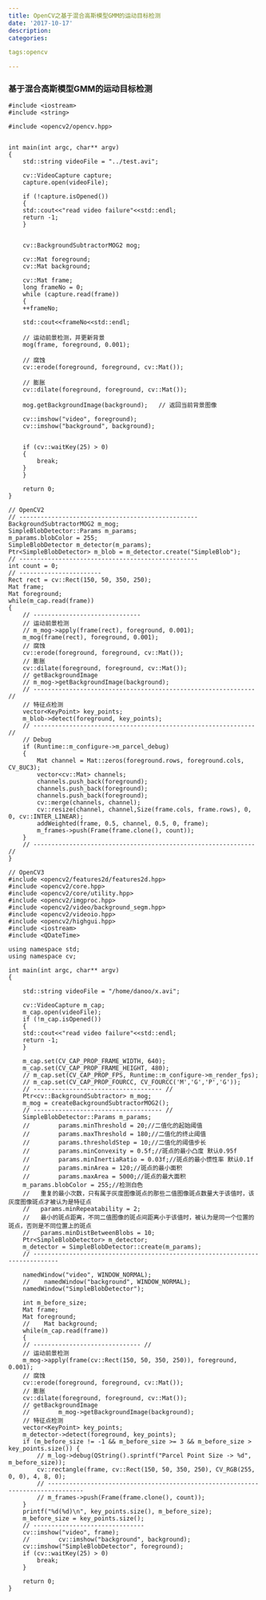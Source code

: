 ```yaml
---
title: OpenCV之基于混合高斯模型GMM的运动目标检测
date: '2017-10-17'
description:
categories:

tags:opencv

---
```


>

### 基于混合高斯模型GMM的运动目标检测

>

	#include <iostream>  
	#include <string>  
	  
	#include <opencv2/opencv.hpp>  
	  
	  
	int main(int argc, char** argv)  
	{  
	    std::string videoFile = "../test.avi";  
	  
	    cv::VideoCapture capture;  
	    capture.open(videoFile);  
	  
	    if (!capture.isOpened())  
	    {  
		std::cout<<"read video failure"<<std::endl;  
		return -1;  
	    }  
	  
	  
	    cv::BackgroundSubtractorMOG2 mog;  
	  
	    cv::Mat foreground;  
	    cv::Mat background;  
	  
	    cv::Mat frame;  
	    long frameNo = 0;  
	    while (capture.read(frame))  
	    {  
		++frameNo;  
	  
		std::cout<<frameNo<<std::endl;  
	  
		// 运动前景检测，并更新背景  
		mog(frame, foreground, 0.001);         
		  
		// 腐蚀  
		cv::erode(foreground, foreground, cv::Mat());  
		  
		// 膨胀  
		cv::dilate(foreground, foreground, cv::Mat());  
	  
		mog.getBackgroundImage(background);   // 返回当前背景图像  
	  
		cv::imshow("video", foreground);  
		cv::imshow("background", background);  
	  
	  
		if (cv::waitKey(25) > 0)  
		{  
		    break;  
		}  
	    }  
	      
	    return 0;  
	}  

>

    // OpenCV2
    // --------------------------------------------------
    BackgroundSubtractorMOG2 m_mog;
    SimpleBlobDetector::Params m_params;
    m_params.blobColor = 255;
    SimpleBlobDetector m_detector(m_params);
    Ptr<SimpleBlobDetector> m_blob = m_detector.create("SimpleBlob");
    // --------------------------------------------------
    int count = 0;
    // -----------------------
    Rect rect = cv::Rect(150, 50, 350, 250);
    Mat frame;
    Mat foreground;
    while(m_cap.read(frame))
    {
        // ------------------------------
        // 运动前景检测
        // m_mog->apply(frame(rect), foreground, 0.001);
        m_mog(frame(rect), foreground, 0.001);
        // 腐蚀
        cv::erode(foreground, foreground, cv::Mat());
        // 膨胀
        cv::dilate(foreground, foreground, cv::Mat());
        // getBackgroundImage
        // m_mog->getBackgroundImage(background);
        // -------------------------------------------------------------- //
        // 特征点检测
        vector<KeyPoint> key_points;
        m_blob->detect(foreground, key_points);
        // -------------------------------------------------------------- //
        // Debug
        if (Runtime::m_configure->m_parcel_debug)
        {
            Mat channel = Mat::zeros(foreground.rows, foreground.cols, CV_8UC3);
            vector<cv::Mat> channels;
            channels.push_back(foreground);
            channels.push_back(foreground);
            channels.push_back(foreground);
            cv::merge(channels, channel);
            cv::resize(channel, channel,Size(frame.cols, frame.rows), 0, 0, cv::INTER_LINEAR);
            addWeighted(frame, 0.5, channel, 0.5, 0, frame);
            m_frames->push(Frame(frame.clone(), count));
        }
        // -------------------------------------------------------------- //
    }

>


	// OpenCV3
	#include <opencv2/features2d/features2d.hpp>
	#include <opencv2/core.hpp>
	#include <opencv2/core/utility.hpp>
	#include <opencv2/imgproc.hpp>
	#include <opencv2/video/background_segm.hpp>
	#include <opencv2/videoio.hpp>
	#include <opencv2/highgui.hpp>
	#include <iostream>
	#include <QDateTime>

	using namespace std;
	using namespace cv;

	int main(int argc, char** argv)
	{

	    std::string videoFile = "/home/danoo/x.avi";

	    cv::VideoCapture m_cap;
	    m_cap.open(videoFile);
	    if (!m_cap.isOpened())
	    {
		std::cout<<"read video failure"<<std::endl;
		return -1;
	    }

	    m_cap.set(CV_CAP_PROP_FRAME_WIDTH, 640);
	    m_cap.set(CV_CAP_PROP_FRAME_HEIGHT, 480);
	    // m_cap.set(CV_CAP_PROP_FPS, Runtime::m_configure->m_render_fps);
	    // m_cap.set(CV_CAP_PROP_FOURCC, CV_FOURCC('M','G','P','G'));
	    // ------------------------------------ //
	    Ptr<cv::BackgroundSubtractor> m_mog;
	    m_mog = createBackgroundSubtractorMOG2();
	    // ------------------------------------ //
	    SimpleBlobDetector::Params m_params;
	    //        params.minThreshold = 20;//二值化的起始阈值
	    //        params.maxThreshold = 180;//二值化的终止阈值
	    //        params.thresholdStep = 10;//二值化的阈值步长
	    //        params.minConvexity = 0.5f;//斑点的最小凸度 默认0.95f
	    //        params.minInertiaRatio = 0.03f;//斑点的最小惯性率 默认0.1f
	    //        params.minArea = 120;//斑点的最小面积
	    //        params.maxArea = 5000;//斑点的最大面积
	    m_params.blobColor = 255;//检测白色
	    //   重复的最小次数，只有属于灰度图像斑点的那些二值图像斑点数量大于该值时，该灰度图像斑点才被认为是特征点
	    //   params.minRepeatability = 2;
	    //   最小的斑点距离，不同二值图像的斑点间距离小于该值时，被认为是同一个位置的斑点，否则是不同位置上的斑点
	    //   params.minDistBetweenBlobs = 10;
	    Ptr<SimpleBlobDetector> m_detector;
	    m_detector = SimpleBlobDetector::create(m_params);
	    // -----------------------------------------------------------------------------

	    namedWindow("video", WINDOW_NORMAL);
	    //    namedWindow("background", WINDOW_NORMAL);
	    namedWindow("SimpleBlobDetector");

	    int m_before_size;
	    Mat frame;
	    Mat foreground;
	    //    Mat background;
	    while(m_cap.read(frame))
	    {
		// ------------------------------ //
		// 运动前景检测
		m_mog->apply(frame(cv::Rect(150, 50, 350, 250)), foreground, 0.001);
		// 腐蚀
		cv::erode(foreground, foreground, cv::Mat());
		// 膨胀
		cv::dilate(foreground, foreground, cv::Mat());
		// getBackgroundImage
		//        m_mog->getBackgroundImage(background);
		// 特征点检测
		vector<KeyPoint> key_points;
		m_detector->detect(foreground, key_points);
		if (m_before_size != -1 && m_before_size >= 3 && m_before_size > key_points.size()) {
		    // m_log->debug(QString().sprintf("Parcel Point Size -> %d", m_before_size));
		    cv::rectangle(frame, cv::Rect(150, 50, 350, 250), CV_RGB(255, 0, 0), 4, 8, 0);
		    // --------------------------------------------------------------------------------
		    // m_frames->push(Frame(frame.clone(), count));
		}
		printf("%d(%d)\n", key_points.size(), m_before_size);
		m_before_size = key_points.size();
		// -------------------------------
		cv::imshow("video", frame);
		//        cv::imshow("background", background);
		cv::imshow("SimpleBlobDetector", foreground);
		if (cv::waitKey(25) > 0)
		    break;
	    }

	    return 0;
	}

>
